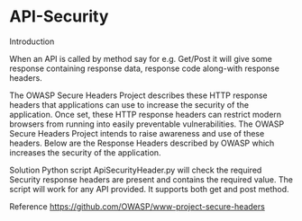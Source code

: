 # API-Security

Introduction

When an API is called by method say for e.g. Get/Post it will give some response containing response data, response code along-with response headers.

The OWASP Secure Headers Project describes these HTTP response headers that applications can use to increase the security of the application. Once set, these HTTP response headers can restrict modern browsers from running into easily preventable vulnerabilities. The OWASP Secure Headers Project intends to raise awareness and use of these headers. Below are the Response Headers described by OWASP which increases the security of the application.

Solution
Python script ApiSecurityHeader.py will check the required Security response headers are present and contains the required value.
The script will work for any API provided. It supports both get and post method.

Reference
https://github.com/OWASP/www-project-secure-headers

